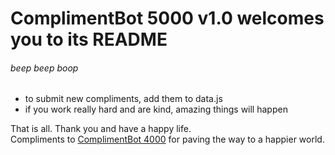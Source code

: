 # ComplimentBot 5000 v1.0 welcomes you to its README  
###### beep beep boop  

* to submit new compliments, add them to data.js  
* if you work really hard and are kind, amazing things will happen  

That is all. Thank you and have a happy life.  
Compliments to [ComplimentBot 4000](http://ourstereo.com/compliment/) for paving the way to a happier world.
